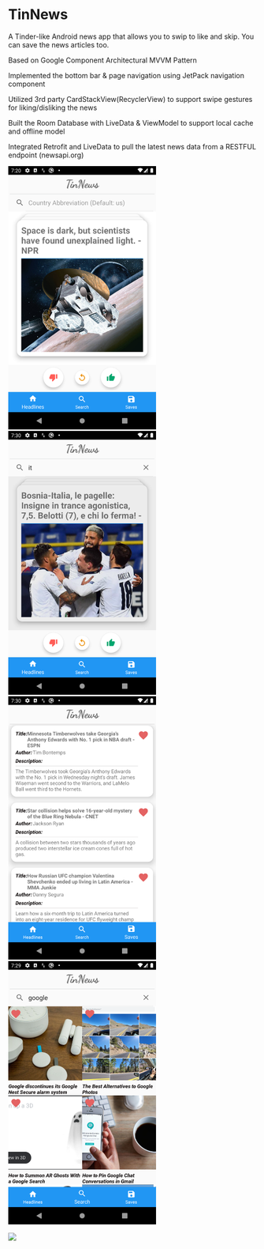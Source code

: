 # TinNews
A Tinder-like Android news app that allows you to swip to like and skip. You can save the news articles too.

Based on Google Component Architectural MVVM Pattern

Implemented the bottom bar & page navigation using JetPack navigation component 

Utilized 3rd party CardStackView(RecyclerView) to support swipe gestures for liking/disliking the news

Built the Room Database with LiveData & ViewModel to support local cache and offline model

Integrated Retrofit and LiveData to pull the latest news data from a RESTFUL endpoint  (newsapi.org)  

<img src ="images/HomePage.png" width="300"> <img src ="images/ItalyHomePage.png" width="300"> <img src ="images/SavePage.png" width="300"> <img src ="images/SearchPage.png" width="300">

![](TinNews.gif)

